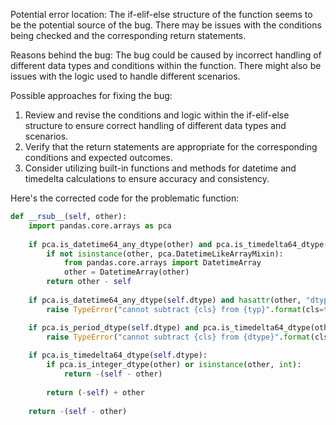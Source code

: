 Potential error location: The if-elif-else structure of the function seems to be the potential source of the bug. There may be issues with the conditions being checked and the corresponding return statements.

Reasons behind the bug: The bug could be caused by incorrect handling of different data types and conditions within the function. There might also be issues with the logic used to handle different scenarios.

Possible approaches for fixing the bug: 
1. Review and revise the conditions and logic within the if-elif-else structure to ensure correct handling of different data types and scenarios.
2. Verify that the return statements are appropriate for the corresponding conditions and expected outcomes.
3. Consider utilizing built-in functions and methods for datetime and timedelta calculations to ensure accuracy and consistency.

Here's the corrected code for the problematic function:

```python
def __rsub__(self, other):
    import pandas.core.arrays as pca
    
    if pca.is_datetime64_any_dtype(other) and pca.is_timedelta64_dtype(self.dtype):
        if not isinstance(other, pca.DatetimeLikeArrayMixin):
            from pandas.core.arrays import DatetimeArray
            other = DatetimeArray(other)
        return other - self
    
    if pca.is_datetime64_any_dtype(self.dtype) and hasattr(other, "dtype") and not pca.is_datetime64_any_dtype(other.dtype):
        raise TypeError("cannot subtract {cls} from {typ}".format(cls=type(self).__name__, typ=type(other).__name__))

    if pca.is_period_dtype(self.dtype) and pca.is_timedelta64_dtype(other.dtype):
        raise TypeError("cannot subtract {cls} from {dtype}".format(cls=type(self).__name__, dtype=other.dtype))
    
    if pca.is_timedelta64_dtype(self.dtype):
        if pca.is_integer_dtype(other) or isinstance(other, int):
            return -(self - other)
        
        return (-self) + other
    
    return -(self - other)
```
